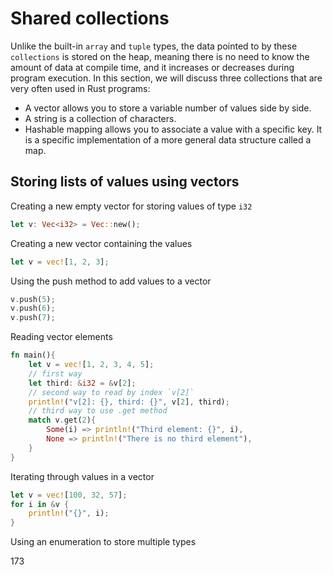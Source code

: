 # Shared collections
Unlike the built-in `array` and `tuple` types, the data pointed to by these `collections` is stored on the heap, meaning there is no need to know the amount of data at compile time, and it increases or decreases during program execution.
In this section, we will discuss three collections that are very often used in Rust programs:
- A vector allows you to store a variable number of values side by side.
- A string is a collection of characters.
- Hashable mapping allows you to associate a value with a specific key. It is a specific implementation of a more general data structure called a map.

## Storing lists of values using vectors
Creating a new empty vector for storing values of type `i32`
```rust
let v: Vec<i32> = Vec::new();
```
Creating a new vector containing the values
```rust
let v = vec![1, 2, 3];
```
Using the push method to add values to a vector
```rust
v.push(5);
v.push(6);
v.push(7);
```
Reading vector elements
```rust
fn main(){
    let v = vec![1, 2, 3, 4, 5];
    // first way
    let third: &i32 = &v[2];
    // second way to read by index `v[2]`
    println!("v[2]: {}, third: {}", v[2], third);
    // third way to use .get method
    match v.get(2){
        Some(i) => println!("Third element: {}", i),
        None => println!("There is no third element"),
    }
}
```
Iterating through values in a vector
```rust
let v = vec![100, 32, 57];
for i in &v {
    println!("{}", i);
}
```
Using an enumeration to store multiple types

173